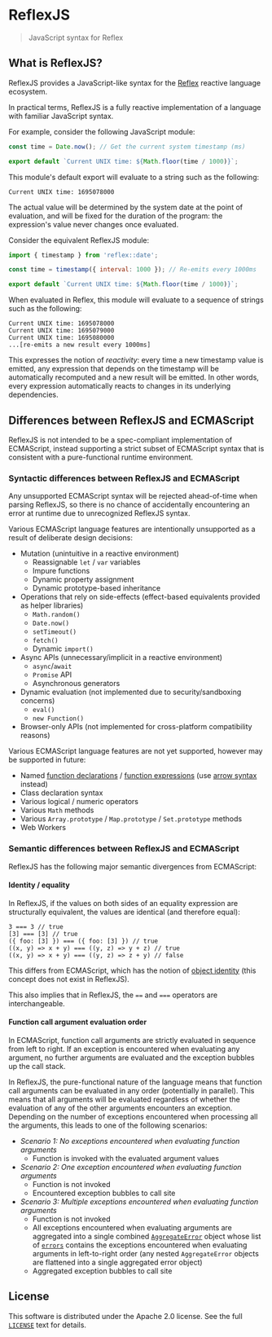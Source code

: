 # ReflexJS

> JavaScript syntax for Reflex

## What is ReflexJS?

ReflexJS provides a JavaScript-like syntax for the [Reflex](..) reactive language ecosystem.

In practical terms, ReflexJS is a fully reactive implementation of a language with familiar JavaScript syntax.

For example, consider the following JavaScript module:

```javascript
const time = Date.now(); // Get the current system timestamp (ms)

export default `Current UNIX time: ${Math.floor(time / 1000)}`;
```

This module's default export will evaluate to a string such as the following:

```
Current UNIX time: 1695078000
```

The actual value will be determined by the system date at the point of evaluation, and will be fixed for the duration of the program: the expression's value never changes once evaluated.

Consider the equivalent ReflexJS module:

```javascript
import { timestamp } from 'reflex::date';

const time = timestamp({ interval: 1000 }); // Re-emits every 1000ms

export default `Current UNIX time: ${Math.floor(time / 1000)}`;
```

When evaluated in Reflex, this module will evaluate to a sequence of strings such as the following:

```
Current UNIX time: 1695078000
Current UNIX time: 1695079000
Current UNIX time: 1695080000
...[re-emits a new result every 1000ms]
```

This expresses the notion of *reactivity*: every time a new timestamp value is emitted, any expression that depends on the timestamp will be automatically recomputed and a new result will be emitted. In other words, every expression automatically reacts to changes in its underlying dependencies.

## Differences between ReflexJS and ECMAScript

ReflexJS is not intended to be a spec-compliant implementation of ECMAScript, instead supporting a strict subset of ECMAScript syntax that is consistent with a pure-functional runtime environment.

### Syntactic differences between ReflexJS and ECMAScript

Any unsupported ECMAScript syntax will be rejected ahead-of-time when parsing ReflexJS, so there is no chance of accidentally encountering an  error at runtime due to unrecognized ReflexJS syntax.

Various ECMAScript language features are intentionally unsupported as a result of deliberate design decisions:

- Mutation (unintuitive in a reactive environment)
  - Reassignable `let` / `var` variables
  - Impure functions
  - Dynamic property assignment
  - Dynamic prototype-based inheritance
- Operations that rely on side-effects (effect-based equivalents provided as helper libraries)
  - `Math.random()`
  - `Date.now()`
  - `setTimeout()`
  - `fetch()`
  - Dynamic `import()`
- Async APIs (unnecessary/implicit in a reactive environment)
  - `async`/`await`
  - `Promise` API
  - Asynchronous generators
- Dynamic evaluation (not implemented due to security/sandboxing concerns)
  - `eval()`
  - `new Function()`
- Browser-only APIs (not implemented for cross-platform compatibility reasons)

Various ECMAScript language features are not yet supported, however may be supported in future:

- Named [function declarations](https://developer.mozilla.org/en-US/docs/Web/JavaScript/Reference/Statements/function) / [function expressions](https://developer.mozilla.org/en-US/docs/Web/JavaScript/Reference/Operators/function) (use [arrow syntax](https://developer.mozilla.org/en-US/docs/Web/JavaScript/Reference/Functions/Arrow_functions) instead)
- Class declaration syntax
- Various logical / numeric operators
- Various `Math` methods
- Various `Array.prototype` / `Map.prototype` / `Set.prototype` methods
- Web Workers

### Semantic differences between ReflexJS and ECMAScript

ReflexJS has the following major semantic divergences from ECMAScript:

#### Identity / equality

In ReflexJS, if the values on both sides of an equality expression are structurally equivalent, the values are identical (and therefore equal):

```
3 === 3 // true
[3] === [3] // true
({ foo: [3] }) === ({ foo: [3] }) // true
((x, y) => x + y) === ((y, z) => y + z) // true
((x, y) => x + y) === ((y, z) => z + y) // false
```

This differs from ECMAScript, which has the notion of [object identity](https://tc39.es/ecma262/#sec-identity) (this concept does not exist in ReflexJS).

This also implies that in ReflexJS, the `==` and `===` operators are interchangeable.

#### Function call argument evaluation order

In ECMAScript, function call arguments are strictly evaluated in sequence from left to right. If an exception is encountered when evaluating any argument, no further arguments are evaluated and the exception bubbles up the call stack.

In ReflexJS, the pure-functional nature of the language means that function call arguments can be evaluated in any order (potentially in parallel). This means that all arguments will be evaluated regardless of whether the evaluation of any of the other arguments encounters an exception. Depending on the number of exceptions encountered when processing all the arguments, this leads to one of the following scenarios:

- *Scenario 1: No exceptions encountered when evaluating function arguments*
  - Function is invoked with the evaluated argument values
- *Scenario 2: One exception encountered when evaluating function arguments*
    - Function is not invoked
    - Encountered exception bubbles to call site
- *Scenario 3: Multiple exceptions encountered when evaluating function arguments*
    - Function is not invoked
    - All exceptions encountered when evaluating arguments are aggregated into a single combined [`AggregateError`](https://developer.mozilla.org/en-US/docs/Web/JavaScript/Reference/Global_Objects/AggregateError) object whose list of [`errors`](https://developer.mozilla.org/en-US/docs/Web/JavaScript/Reference/Global_Objects/AggregateError/errors) contains the exceptions encountered when evaluating arguments in left-to-right order (any nested `AggregateError` objects are flattened into a single aggregated error object)
    - Aggregated exception bubbles to call site

## License

This software is distributed under the Apache 2.0 license. See the full [`LICENSE`](./LICENSE) text for details.
